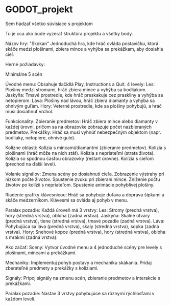 # GODOT_projekt
Sem hádzať všetko súvisiace s projektom

Tu je cca ako bude vyzerať štruktúra projektu a všetky body.

Názov hry: "Skokan"
Jednoduchá hra, kde hráč ovláda postavičku, ktorá skáče medzi plošinami, zbiera mince a vyhýba sa prekážkam, aby dosiahla cieľ.

Herné požiadavky:

Minimálne 5 scén

Úvodné menu: Obsahuje tlačidlá Play, Instructions a Quit.
4 levely:
Les: Plošiny medzi stromami, hráč zbiera mince a vyhýba sa bodliakom.
Jaskyňa: Tmavé prostredie, kde hráč preskakuje cez praskliny a vyhýba sa netopierom.
Láva: Plošiny nad lávou, hráč zbiera diamanty a vyhýba sa ohnivým guľám.
Hory: Veterné prostredie, kde sa plošiny pohybujú, a hráč musí dosiahnuť vrchol.

Funkcionality:
Zbieranie predmetov: Hráč zbiera mince alebo diamanty v každej úrovni, pričom sa na obrazovke zobrazuje počet nazbieraných predmetov.
Prekážky: Hráč sa musí vyhnúť nebezpečným objektom (napr. bodliaky, netopiere, ohnivé gule).

Kolízne oblasti:
Kolízia s mincami/diamantmi (zbieranie predmetov).
Kolízia s plošinami (hráč môže na nich stáť).
Kolízia s nepriateľmi (strata života).
Kolízia so spodnou časťou obrazovky (reštart úrovne).
Kolízia s cieľom (prechod na ďalší level).

Volanie signálov:
Zmena scény po dosiahnutí cieľa.
Zobrazenie výstrahy pri nízkom počte životov.
Spustenie zvuku pri zbieraní mince.
Zníženie počtu životov po kolízii s nepriateľom.
Spustenie animácie pohyblivej plošiny.

Riadenie grafiky klávesnicou:
Hráč sa pohybuje doľava a doprava šípkami a skáče medzerníkom.
Klávesmi sa ovláda aj pohyb v menu.

Paralax pozadie:
Každá úroveň má 3 vrstvy:
Les: Stromy (predná vrstva), hory (stredná vrstva), obloha (zadná vrstva).
Jaskyňa: Skalné útvary (predná vrstva), tiene (stredná vrstva), tmavé pozadie (zadná vrstva).
Láva: Pohybujúca sa láva (predná vrstva), skaly (stredná vrstva), sopka (zadná vrstva).
Hory: Snehové kopce (predná vrstva), hory (stredná vrstva), obloha s mrakmi (zadná vrstva).

Ako začať:
Scény:
Vytvor úvodné menu a 4 jednoduché scény pre levely s plošinami, mincami a prekážkami.

Mechaniky:
Implementuj pohyb postavy a mechaniku skákania.
Pridaj zberateľné predmety a prekážky s kolíziami.

Signály:
Pripoj signály na zmenu scén, zbieranie predmetov a interakcie s prekážkami.

Paralax pozadie:
Nastav 3 vrstvy pohybujúce sa rôznymi rýchlosťami v každom leveli.
